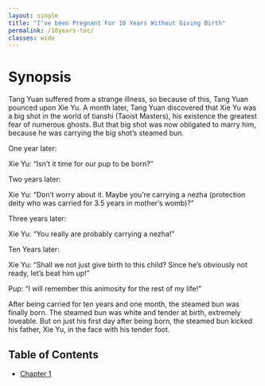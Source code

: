 ```yaml
---
layout: single
title: "I've been Pregnant For 10 Years Without Giving Birth"
permalink: /10years-toc/
classes: wide
---
```


# Synopsis
Tang Yuan suffered from a strange illness, so because of this, Tang Yuan pounced upon Xie Yu. A month later, Tang Yuan discovered that Xie Yu was a big shot in the world of tianshi (Taoist Masters), his existence the greatest fear of numerous ghosts. But that big shot was now obligated to marry him, because he was carrying the big shot’s steamed bun.

One year later:

Xie Yu: “Isn’t it time for our pup to be born?”

Two years later:

Xie Yu: “Don’t worry about it. Maybe you’re carrying a nezha (protection deity who was carried for 3.5 years in mother’s womb)?”

Three years later:

Xie Yu: “You really are probably carrying a nezha!”

Ten Years later:

Xie Yu: “Shall we not just give birth to this child? Since he’s obviously not ready, let’s beat him up!”

Pup: “I will remember this animosity for the rest of my life!”

After being carried for ten years and one month, the steamed bun was finally born. The steamed bun was white and tender at birth, extremely loveable. But on just his first day after being born, the steamed bun kicked his father, Xie Yu, in the face with his tender foot.

## Table of Contents

- [Chapter 1](/chapter-1.md/)
